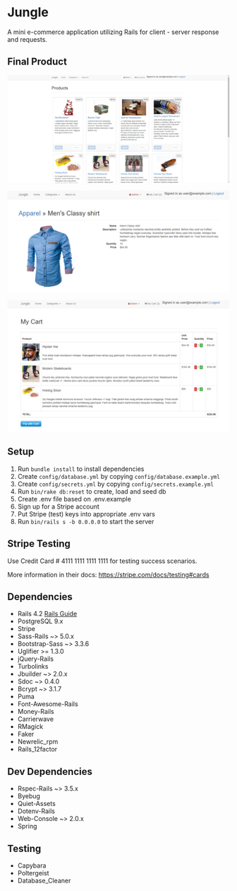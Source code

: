 # Jungle

A mini e-commerce application utilizing Rails for client - server response and requests.

## Final Product

!["This is the Jungle Homepage."](https://github.com/au-richard/jungle-rails/blob/master/docs/homepage.png)

!["This is the product detail page."](https://github.com/au-richard/jungle-rails/blob/master/docs/product_detail_page.png)

!["This is the cart checkout page."](https://github.com/au-richard/jungle-rails/blob/master/docs/cart_checkout_page.png)

## Setup

1. Run `bundle install` to install dependencies
2. Create `config/database.yml` by copying `config/database.example.yml`
3. Create `config/secrets.yml` by copying `config/secrets.example.yml`
4. Run `bin/rake db:reset` to create, load and seed db
5. Create .env file based on .env.example
6. Sign up for a Stripe account
7. Put Stripe (test) keys into appropriate .env vars
8. Run `bin/rails s -b 0.0.0.0` to start the server

## Stripe Testing

Use Credit Card # 4111 1111 1111 1111 for testing success scenarios.

More information in their docs: <https://stripe.com/docs/testing#cards>

## Dependencies

* Rails 4.2 [Rails Guide](http://guides.rubyonrails.org/v4.2/)
* PostgreSQL 9.x
* Stripe
* Sass-Rails ~> 5.0.x
* Bootstrap-Sass ~> 3.3.6
* Uglifier >= 1.3.0
* jQuery-Rails
* Turbolinks
* Jbuilder ~> 2.0.x
* Sdoc ~> 0.4.0
* Bcrypt ~> 3.1.7
* Puma 
* Font-Awesome-Rails
* Money-Rails
* Carrierwave
* RMagick
* Faker
* Newrelic_rpm
* Rails_12factor

## Dev Dependencies

* Rspec-Rails ~> 3.5.x
* Byebug
* Quiet-Assets
* Dotenv-Rails
* Web-Console ~> 2.0.x
* Spring

## Testing

* Capybara
* Poltergeist
* Database_Cleaner

